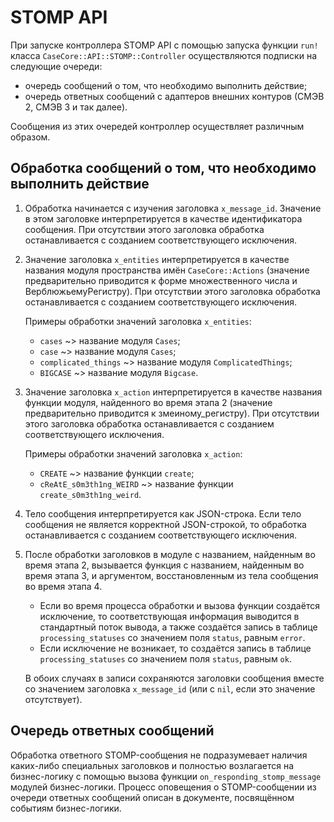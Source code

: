 # STOMP API

При запуске контроллера STOMP API с помощью запуска функции `run!` класса
`CaseCore::API::STOMP::Controller` осуществляются подписки на следующие
очереди:

* очередь сообщений о том, что необходимо выполнить действие;
* очередь ответных сообщений с адаптеров внешних контуров (СМЭВ 2, СМЭВ 3 и
  так далее).

Сообщения из этих очередей контроллер осуществляет различным образом.

## Обработка сообщений о том, что необходимо выполнить действие

1. Обработка начинается с изучения заголовка `x_message_id`. Значение в этом
   заголовке интерпретируется в качестве идентификатора сообщения. При
   отсутствии этого заголовка обработка останавливается с созданием
   соответствующего исключения.

2. Значение заголовка `x_entities` интерпретируется в качестве названия модуля
   пространства имён `CaseCore::Actions` (значение предварительно приводится к
   форме множественного числа и ВерблюжьемуРегистру). При отсутствии этого
   заголовка обработка останавливается с созданием соответствующего исключения.

   Примеры обработки значений заголовка `x_entities`:

   * `cases` ~> название модуля `Cases`;
   * `case` ~> название модуля `Cases`;
   * `complicated_things` ~> название модуля `ComplicatedThings`;
   * `BIGCASE` ~> название модуля `Bigcase`.

3. Значение заголовка `x_action` интерпретируется в качестве названия функции
   модуля, найденного во время этапа 2 (значение предварительно приводится к
   змеиному_регистру). При отсутствии этого заголовка обработка останавливается
   с созданием соответствующего исключения.

   Примеры обработки значений заголовка `x_action`:

   * `CREATE` ~> название функции `create`;
   * `cReAtE_s0m3th1ng_WEIRD` ~> название функции `create_s0m3th1ng_weird`.

4. Тело сообщения интерпретируется как JSON-строка. Если тело сообщения не
   является корректной JSON-строкой, то обработка останавливается с созданием
   соответствующего исключения.

5. После обработки заголовков в модуле с названием, найденным во время этапа 2,
   вызывается функция с названием, найденным во время этапа 3, и аргументом,
   восстановленным из тела сообщения во время этапа 4.

   * Если во время процесса обработки и вызова функции создаётся исключение, то
     соответствующая информация выводится в стандартный поток вывода, а также
     создаётся запись в таблице `processing_statuses` со значением поля
     `status`, равным `error`.
   * Если исключение не возникает, то создаётся запись в таблице
     `processing_statuses` со значением поля `status`, равным `ok`.

   В обоих случаях в записи сохраняются заголовки сообщения вместе со значением
   заголовка `x_message_id` (или с `nil`, если это значение отсутствует).

## Очередь ответных сообщений

Обработка ответного STOMP-сообщения не подразумевает наличия каких-либо
специальных заголовков и полностью возлагается на бизнес-логику с помощью
вызова функции `on_responding_stomp_message` модулей бизнес-логики. Процесс
оповещения о STOMP-сообщении из очереди ответных сообщений описан в документе,
посвящённом событиям бизнес-логики.
